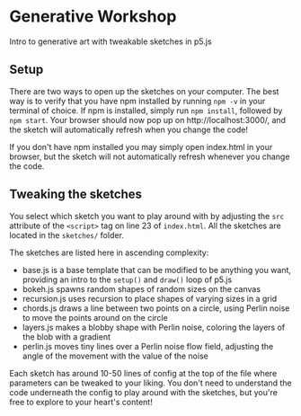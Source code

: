 # Generative Workshop

Intro to generative art with tweakable sketches in p5.js

## Setup

There are two ways to open up the sketches on your computer. The best way is to verify that you have npm installed by running `npm -v` in your terminal of choice. If npm is installed, simply run `npm install`, followed by `npm start`. Your browser should now pop up on http://localhost:3000/, and the sketch will automatically refresh when you change the code!

If you don't have npm installed you may simply open index.html in your browser, but the sketch will not automatically refresh whenever you change the code.

## Tweaking the sketches

You select which sketch you want to play around with by adjusting the `src` attribute of the `<script>` tag on line 23 of `index.html`. All the sketches are located in the `sketches/` folder.

The sketches are listed here in ascending complexity:

- base.js is a base template that can be modified to be anything you want, providing an intro to the `setup()` and `draw()` loop of p5.js
- bokeh.js spawns random shapes of random sizes on the canvas
- recursion.js uses recursion to place shapes of varying sizes in a grid
- chords.js draws a line between two points on a circle, using Perlin noise to move the points around on the circle
- layers.js makes a blobby shape with Perlin noise, coloring the layers of the blob with a gradient
- perlin.js moves tiny lines over a Perlin noise flow field, adjusting the angle of the movement with the value of the noise

Each sketch has around 10-50 lines of config at the top of the file where parameters can be tweaked to your liking. You don't need to understand the code underneath the config to play around with the sketches, but you're free to explore to your heart's content!
